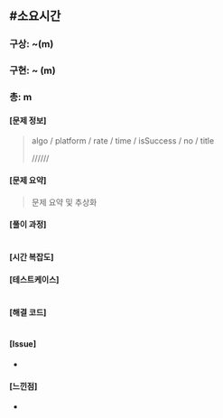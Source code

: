 

## #소요시간

### 구상: ~(m)

### 구현: ~ (m)

### 총: m



#### [문제 정보]

>  algo / platform / rate / time / isSuccess / no / title
>
>  //////

#### [문제 요약] 

> 문제 요약 및 추상화

#### [풀이 과정]

```java

```





#### [시간 복잡도]

#### [테스트케이스]

```markdown

```



#### [해결 코드] 

```java

```





#### [Issue]

- 

#### [느낀점]

- 